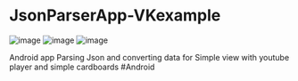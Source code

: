 # JsonParserApp-VKexample

![image](https://github.com/VEZE/JsonParserApp-VKexample/blob/master/QPQbAOf1fls.jpg)
![image](https://github.com/VEZE/JsonParserApp-VKexample/blob/master/WB1OH0zJU2M.jpg)
![image](https://github.com/VEZE/JsonParserApp-VKexample/blob/master/WOzT2v-fN3g.jpg)

Android app Parsing Json and converting data for Simple view with youtube player and simple cardboards
#Android
